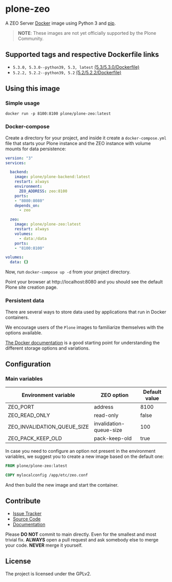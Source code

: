 # plone-zeo

A ZEO Server [Docker](https://docker.com) image using Python 3 and [pip](https://pip.pypa.io/en/stable/).

> **NOTE**: These images are not yet officially supported by the Plone Community.

## Supported tags and respective Dockerfile links

- `5.3.0, 5.3.0--python39, 5.3, latest` [(5.3/5.3.0/Dockerfile)](https://github.com/plone/plone-zeo/blob/main/5.3/5.3.0/Dockerfile.python39)
- `5.2.2, 5.2.2--python39, 5.2` [(5.2/5.2.2/Dockerfile)](https://github.com/plone/plone-zeo/blob/main/5.2/5.2.2/Dockerfile.python39)

## Using this image

### Simple usage

```shell
docker run -p 8100:8100 plone/plone-zeo:latest
```

### Docker-compose

Create a directory for your project, and inside it create a `docker-compose.yml` file that starts your Plone instance and the ZEO instance with volume mounts for data persistence:

```yaml
version: "3"
services:

  backend:
    image: plone/plone-backend:latest
    restart: always
    environment:
      ZEO_ADDRESS: zeo:8100
    ports:
    - "8080:8080"
    depends_on:
      - zeo

  zeo:
    image: plone/plone-zeo:latest
    restart: always
    volumes:
      - data:/data
    ports:
    - "8100:8100"

volumes:
  data: {}
```

Now, run `docker-compose up -d` from your project directory.

Point your browser at http://localhost:8080 and you should see the default Plone site creation page.


### Persistent data

There are several ways to store data used by applications that run in Docker containers.

We encourage users of the `Plone` images to familiarize themselves with the options available.

[The Docker documentation](https://docs.docker.com/) is a good starting point for understanding the different storage options and variations.

## Configuration

### Main variables

| Environment variable                      | ZEO  option                    | Default value                   |
| ----------------------------------------- | ------------------------------ | ------------------------------- |
| ZEO_PORT                                  | address                        | 8100                            |
| ZEO_READ_ONLY                             | read-only                      | false                           |
| ZEO_INVALIDATION_QUEUE_SIZE               | invalidation-queue-size        | 100                             |
| ZEO_PACK_KEEP_OLD                         | pack-keep-old                  | true                            |


In case you need to configure an option not present in the environment variables, we suggest you to create a new image based on the default one:

```Dockerfile
FROM plone/plone-zeo:latest

COPY mylocalconfig /app/etc/zeo.conf
```
And then build the new image and start the container.


## Contribute

- [Issue Tracker](https://github.com/plone/plone-zeo/issues)
- [Source Code](https://github.com/plone/plone-zeo/)
- [Documentation](https://github.com/plone/plone-zeo/tree/main/docs)

Please **DO NOT** commit to main directly. Even for the smallest and most trivial fix.
**ALWAYS** open a pull request and ask somebody else to merge your code. **NEVER** merge it yourself.


## License

The project is licensed under the GPLv2.
